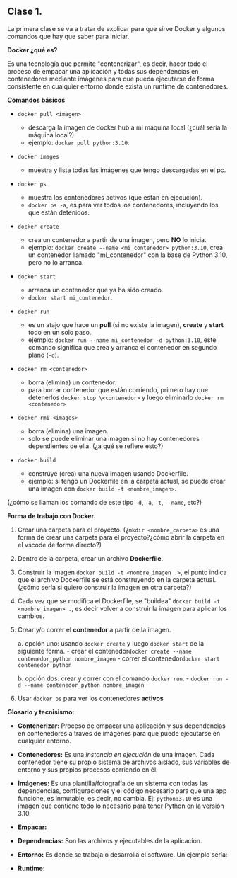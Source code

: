 ## Clase 1.

La primera clase se va a tratar de explicar para que sirve Docker y algunos comandos 
que hay que saber para iniciar.

**Docker ¿qué es?**

Es una tecnología que permite "contenerizar", es decir, hacer todo el proceso de empacar una
aplicación y todas sus dependencias en contenedores mediante imágenes para que pueda ejecutarse
de forma consistente en cualquier entorno donde exista un runtime de contenedores.


**Comandos básicos**

- `docker pull <imagen>`
    - descarga la imagen de docker hub a mi máquina local (¿cuál sería la máquina local?)
    - ejemplo: `docker pull python:3.10`.

- `docker images`
    - muestra y lista todas las imágenes que tengo descargadas en el pc.

- `docker ps`
    - muestra los contenedores activos (que estan en ejecución).
    - `docker ps -a`, es para ver todos los contenedores, incluyendo los que están detenidos.
      
- `docker create`
    - crea un contenedor a partir de una imagen, pero **NO** lo inicia.
    - ejemplo: `docker create --name <mi_contenedor> python:3.10`, crea un contenedor llamado "mi_contenedor" con la base de Python 3.10, pero no lo arranca.  

- `docker start`
    - arranca un contenedor que ya ha sido creado.
    - `docker start mi_contenedor`.

- `docker run`
    - es un atajo que hace un **pull** (si no existe la imagen), **create** y **start** todo en un solo paso.
    - ejemplo: `docker run --name mi_contenedor -d python:3.10`, este comando significa que crea y arranca el contenedor en segundo plano (`-d`).

- `docker rm <contenedor>`
    - borra (elimina) un contenedor.
    - para borrar contenedor que están corriendo, primero hay que detenerlos `docker stop \<contenedor>` y luego eliminarlo `docker rm <contenedor>`

- `docker rmi <images>`
    - borra (elimina) una imagen.
    - solo se puede eliminar una imagen si no hay contenedores dependientes de ella. (¿a qué se refiere esto?)

- `docker build`
    - construye (crea) una nueva imagen usando Dockerfile.
    - ejemplo: si tengo un Dockerfile en la carpeta actual, se puede crear una imagen con `docker build -t <nombre_imagen>`.

(¿cómo se llaman los comando de este tipo `-d`, `-a`, `-t`, `--name`, etc?)
 
**Forma de trabajo con Docker.**

1. Crear una carpeta para el proyecto. (¿`mkdir <nombre_carpeta>` es una forma de crear una carpeta para el proyecto?¿cómo abrir la carpeta en el vscode de forma directo?)
2. Dentro de la carpeta, crear un archivo **Dockerfile**.
3. Construir la imagen `docker build -t <nombre_imagen .>`, el punto indica que el archivo Dockerfile se está construyendo en la carpeta actual. (¿cómo sería si quiero construir la imagen en otra carpeta?)
4. Cada vez que se modifica el Dockerfile, se "buildea" `docker build -t <nombre_imagen> .`, es decir volver a construir la imagen para aplicar los cambios.
5. Crear  y/o correr el **contenedor** a partir de la imagen.

    a. opción uno: usando `docker create` y luego `docker start` de la siguiente forma.
        - crear el contenedor`docker create --name contenedor_python nombre_imagen`
        - correr el contenedor`docker start contenedor_python`
   
    b. opción dos: crear y correr con el comando `docker run`.
        - `docker run -d --name contenedor_python nombre_imagen`
7. Usar `docker ps` para ver los contenedores **activos**



**Glosario y tecnisismo:**

- **Contenerizar:** Proceso de empacar una aplicación y sus dependencias en contenedores a través de imágenes para que puede ejecutarse en cualquier entorno.
  
- **Contenedores:** Es una _instancia en ejecución_ de una imagen. Cada contenedor tiene su propio sistema de archivos aislado, sus variables de entorno y sus propios procesos corriendo en él.
  
- **Imágenes:** Es una plantilla/fotografía de un sistema con todas las dependencias, configuraciones y el código necesario para que una app funcione, es inmutable, es decir, no cambia. Ej: `python:3.10` es una imagen que contiene todo lo necesario para tener Python en la versión 3.10.
  
- **Empacar:**
- **Dependencias:** Son las archivos y ejecutables de la aplicación.  
- **Entorno:** Es donde se trabaja o desarrolla el software. Un ejemplo sería:
- **Runtime:** 
